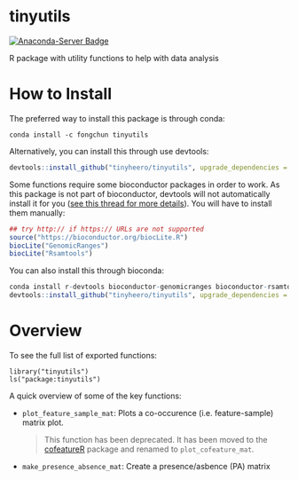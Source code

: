 # tinyutils

[![Anaconda-Server Badge](https://anaconda.org/fongchun/r-survutils/badges/version.svg)](https://anaconda.org/fongchun/r-survutils)

R package with utility functions to help with data analysis

# How to Install

The preferred way to install this package is through conda:

```
conda install -c fongchun tinyutils
```

Alternatively, you can install this through use devtools:

```r
devtools::install_github("tinyheero/tinyutils", upgrade_dependencies = FALSE)
```

Some functions require some bioconductor packages in order to work. As this package is not part of bioconductor, devtools will not automatically install it for you ([see this thread for more details](https://github.com/hadley/devtools/issues/700)). You will have to install them manually:

```r
## try http:// if https:// URLs are not supported
source("https://bioconductor.org/biocLite.R")
biocLite("GenomicRanges")
biocLite("Rsamtools")
```

You can also install this through bioconda: 

```r
conda install r-devtools bioconductor-genomicranges bioconductor-rsamtools
devtools::install_github("tinyheero/tinyutils", upgrade_dependencies = FALSE)
```

# Overview

To see the full list of exported functions:

```{r}
library("tinyutils")
ls("package:tinyutils")
```

A quick overview of some of the key functions:

* `plot_feature_sample_mat`: Plots a co-occurence (i.e. feature-sample) matrix plot. 

    > This function has been deprecated. It has been moved to the [cofeatureR](https://cran.r-project.org/web/packages/cofeatureR/index.html) package and renamed to `plot_cofeature_mat`.

* `make_presence_absence_mat`: Create a presence/asbence (PA) matrix 
